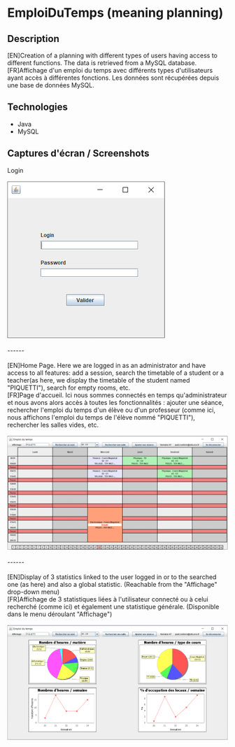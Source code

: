 # EmploiDuTemps (meaning planning)
## Description
[EN]Creation of a planning with different types of users having access to different functions.
    The data is retrieved from a MySQL database.
[FR]Affichage d'un emploi du temps avec différents types d'utilisateurs ayant accès à différentes fonctions.
    Les données sont récupérées depuis une base de données MySQL.
## Technologies
* Java
* MySQL
## Captures d'écran / Screenshots
Login<br/><br/>
![alt text](https://github.com/Paulcou/projets-ecole/blob/main/images/LoginEdt.PNG?raw=true "Login")<br/><br/>
------<br/><br/>
[EN]Home Page. Here we are logged in as an administrator and have access to all features: add a session, search 
    the timetable of a student or a teacher(as here, we display the timetable of the student named "PIQUETTI"), search for empty rooms, etc.</b><br/>
[FR]Page d'accueil. Ici nous sommes connectés en temps qu'administrateur et nous avons alors accès à toutes les fonctionnalités : ajouter une séance,           rechercher l'emploi du temps d'un élève ou d'un professeur (comme ici, nous affichons l'emploi du temps de l'élève nommé "PIQUETTI"), rechercher les salles vides, etc.</b><br/><br/>
![alt text](https://github.com/Paulcou/projets-ecole/blob/main/images/EdtEdt.PNG?raw=true "EDT")<br/><br/>
------<br/><br/>
[EN]Display of 3 statistics linked to the user logged in or to the searched one (as here) and also a global statistic. (Reachable from the "Affichage"         drop-down menu)</b><br/>
[FR]Affichage de 3 statistiques liées à l'utilisateur connecté ou à celui recherché (comme ici) et également une statistique générale. (Disponible dans le     menu déroulant "Affichage")</b><br/><br/>
![alt text](https://github.com/Paulcou/projets-ecole/blob/main/images/StatsEDT.PNG?raw=true "Statistiques")<br/>
